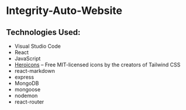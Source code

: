 # Integrity-Auto-Website

## Technologies Used:
- Visual Studio Code
- React
- JavaScript
- [Heroicons](https://heroicons.com) – Free MIT-licensed icons by the creators of Tailwind CSS
- react-markdown
- express
- MongoDB
- mongoose
- nodemon
- react-router
